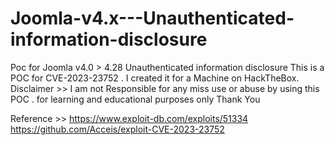 # Joomla-v4.x---Unauthenticated-information-disclosure
Poc for Joomla v4.0 > 4.28 Unauthenticated information disclosure
This is a POC for CVE-2023-23752 . 
I created it for a Machine on HackTheBox. 
Disclaimer >> I am not Responsible for any miss use or abuse by using this POC . for learning and educational purposes only
Thank You

Reference >> 
https://www.exploit-db.com/exploits/51334
https://github.com/Acceis/exploit-CVE-2023-23752
